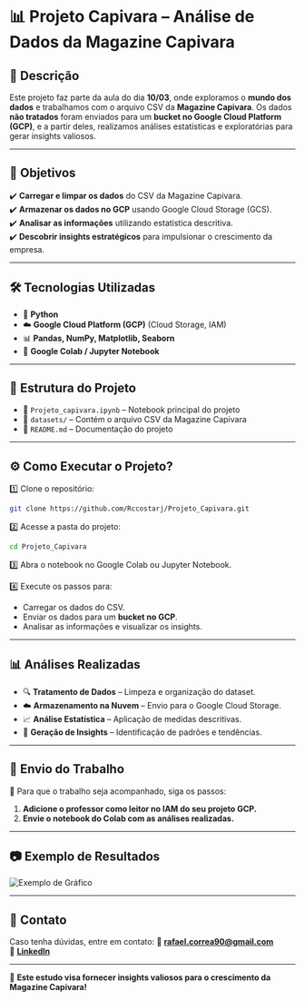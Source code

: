 # 📊 Projeto Capivara – Análise de Dados da Magazine Capivara

## 📌 Descrição
Este projeto faz parte da aula do dia **10/03**, onde exploramos o **mundo dos dados** e trabalhamos com o arquivo CSV da **Magazine Capivara**. Os dados **não tratados** foram enviados para um **bucket no Google Cloud Platform (GCP)**, e a partir deles, realizamos análises estatísticas e exploratórias para gerar insights valiosos.

---

## 🎯 Objetivos
✔️ **Carregar e limpar os dados** do CSV da Magazine Capivara.  
✔️ **Armazenar os dados no GCP** usando Google Cloud Storage (GCS).  
✔️ **Analisar as informações** utilizando estatística descritiva.  
✔️ **Descobrir insights estratégicos** para impulsionar o crescimento da empresa.  

---

## 🛠 Tecnologias Utilizadas
- 🐍 **Python**
- ☁️ **Google Cloud Platform (GCP)** (Cloud Storage, IAM)
- 📊 **Pandas, NumPy, Matplotlib, Seaborn**
- 📂 **Google Colab / Jupyter Notebook**

---

## 📂 Estrutura do Projeto
- 📄 `Projeto_capivara.ipynb` – Notebook principal do projeto
- 📁 `datasets/` – Contém o arquivo CSV da Magazine Capivara
- 📄 `README.md` – Documentação do projeto

---

## ⚙️ Como Executar o Projeto?
1️⃣ Clone o repositório:
```bash
git clone https://github.com/Rccostarj/Projeto_Capivara.git
```
2️⃣ Acesse a pasta do projeto:
```bash
cd Projeto_Capivara
```
3️⃣ Abra o notebook no Google Colab ou Jupyter Notebook.

4️⃣ Execute os passos para:
   - Carregar os dados do CSV.
   - Enviar os dados para um **bucket no GCP**.
   - Analisar as informações e visualizar os insights.

---

## 📊 Análises Realizadas
- 🔍 **Tratamento de Dados** – Limpeza e organização do dataset.
- ☁️ **Armazenamento na Nuvem** – Envio para o Google Cloud Storage.
- 📈 **Análise Estatística** – Aplicação de medidas descritivas.
- 📢 **Geração de Insights** – Identificação de padrões e tendências.

---

## 📢 **Envio do Trabalho**
📩 Para que o trabalho seja acompanhado, siga os passos:
1. **Adicione o professor como leitor no IAM do seu projeto GCP.**
2. **Envie o notebook do Colab com as análises realizadas.**

---

## 📷 Exemplo de Resultados
![Exemplo de Gráfico](https://example.com/exemplo.png)

---

## 🤝 Contato
Caso tenha dúvidas, entre em contato:
📧 **rafael.correa90@gmail.com**  
🔗 **[LinkedIn](https://www.linkedin.com/in/rafael-correa-66407a31b/)**

---

🚀 **Este estudo visa fornecer insights valiosos para o crescimento da Magazine Capivara!**

